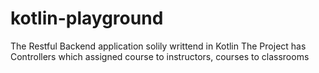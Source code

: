# kotlin-playground
The Restful Backend application solily writtend in Kotlin
The Project has Controllers which assigned course to instructors, courses to classrooms
